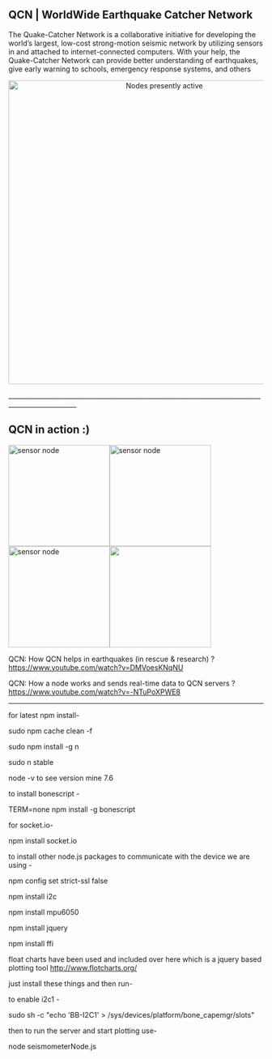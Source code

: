 ## QCN | WorldWide Earthquake Catcher Network

The Quake-Catcher Network is a collaborative initiative for developing the world’s largest, low-cost strong-motion seismic network by utilizing sensors in and attached to internet-connected computers. With your help, the Quake-Catcher Network can provide better understanding of earthquakes, give early warning to schools, emergency response systems, and others

<p align="center"><img src="http://quakecatcher.net/sensor/img/trigger_latest_w.jpg" alt="Nodes presently active" width="600"/></p>
___________________________________________________________________________________________________

## QCN in action :) 

<p align="left"><img src="https://thumb.ibb.co/cyKhWF/xy.png" alt="sensor node" width="200"/><img src="https://thumb.ibb.co/daNuBF/READING_GOT.png" alt="sensor node" width="200"/><img src="https://thumb.ibb.co/guO9BF/server.png" alt="sensor node" width="200"/><img src="https://thumb.ibb.co/fwigQa/help.png" width="200"/></p>
  
QCN: How QCN helps in earthquakes (in rescue & research) ?       https://www.youtube.com/watch?v=DMVoesKNqNU

QCN: How a node works and sends real-time data to QCN servers ?  https://www.youtube.com/watch?v=-NTuPoXPWE8
___________________________________________________________________________________________________

for latest npm install-

sudo npm cache clean -f


sudo npm install -g n


sudo n stable


node -v to see version mine 7.6


to install bonescript - 


TERM=none npm install -g bonescript 


for socket.io-


npm install socket.io


to install other node.js packages to communicate with the device we are using -


npm config set strict-ssl false


npm install i2c


npm install mpu6050


npm install jquery


npm install ffi


float charts have been used and included over here which is a jquery based plotting tool http://www.flotcharts.org/


just install these things and then run-


to enable i2c1 -


sudo sh -c "echo 'BB-I2C1' > /sys/devices/platform/bone_capemgr/slots"


then to run the server and start plotting use- 


node seismometerNode.js 
